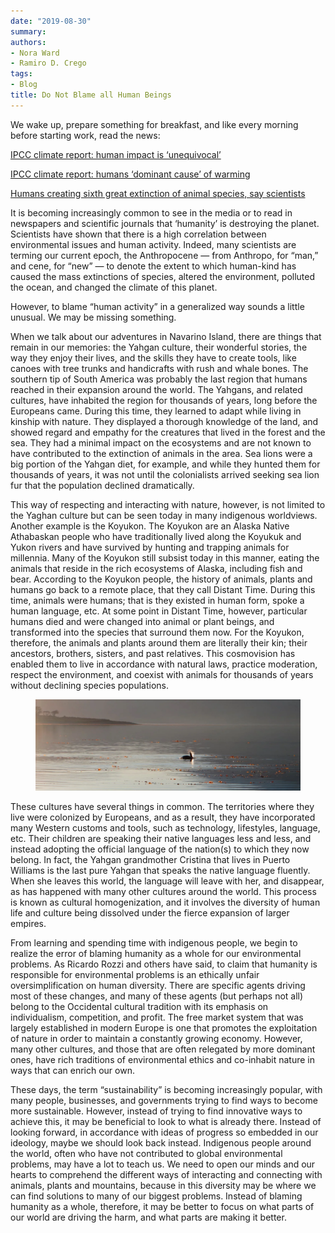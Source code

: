 ```yaml
---
date: "2019-08-30"
summary: 
authors:
- Nora Ward
- Ramiro D. Crego
tags:
- Blog
title: Do Not Blame all Human Beings
---
```


We wake up, prepare something for breakfast, and like every morning before starting work, read the news:

[IPCC climate report: human impact is ‘unequivocal’](https://www.theguardian.com/environment/2013/sep/27/ipcc-climate-report-un-secretary-general)

[IPCC climate report: humans ‘dominant cause’ of warming](https://www.bbc.com/news/science-environment-24292615)

[Humans creating sixth great extinction of animal species, say scientists](https://www.theguardian.com/environment/2015/jun/19/humans-creating-sixth-great-extinction-of-animal-species-say-scientists)

It is becoming increasingly common to see in the media or to read in newspapers and scientific journals that ‘humanity’ is destroying the planet. Scientists have shown that there is a high correlation between environmental issues and human activity. Indeed, many scientists are terming our current epoch, the Anthropocene — from Anthropo, for “man,” and cene, for “new” — to denote the extent to which human-kind has caused the mass extinctions of species, altered the environment, polluted the ocean, and changed the climate of this planet.

However, to blame “human activity” in a generalized way sounds a little unusual. We may be missing something.

When we talk about our adventures in Navarino Island, there are things that remain in our memories: the Yahgan culture, their wonderful stories, the way they enjoy their lives, and the skills they have to create tools, like canoes with tree trunks and handicrafts with rush and whale bones. The southern tip of South America was probably the last region that humans reached in their expansion around the world. The Yahgans, and related cultures, have inhabited the region for thousands of years, long before the Europeans came. During this time, they learned to adapt while living in kinship with nature. They displayed a thorough knowledge of the land, and showed regard and empathy for the creatures that lived in the forest and the sea. They had a minimal impact on the ecosystems and are not known to have contributed to the extinction of animals in the area. Sea lions were a big portion of the Yahgan diet, for example, and while they hunted them for thousands of years, it was not until the colonialists arrived seeking sea lion fur that the population declined dramatically.

This way of respecting and interacting with nature, however, is not limited to the Yaghan culture but can be seen today in many indigenous worldviews. Another example is the Koyukon. The Koyukon are an Alaska Native Athabaskan people who have traditionally lived along the Koyukuk and Yukon rivers and have survived by hunting and trapping animals for millennia. Many of the Koyukon still subsist today in this manner, eating the animals that reside in the rich ecosystems of Alaska, including fish and bear. According to the Koyukon people, the history of animals, plants and humans go back to a remote place, that they call Distant Time. During this time, animals were humans; that is they existed in human form, spoke a human language, etc. At some point in Distant Time, however, particular humans died and were changed into animal or plant beings, and transformed into the species that surround them now. For the Koyukon, therefore, the animals and plants around them are literally their kin; their ancestors, brothers, sisters, and past relatives. This cosmovision has enabled them to live in accordance with natural laws, practice moderation, respect the environment, and coexist with animals for thousands of years without declining species populations.

<figure>
<img src="./Figures/fig2.webp"/>
</figure>

These cultures have several things in common. The territories where they live were colonized by Europeans, and as a result, they have incorporated many Western customs and tools, such as technology, lifestyles, language, etc. Their children are speaking their native languages less and less, and instead adopting the official language of the nation(s) to which they now belong. In fact, the Yahgan grandmother Cristina that lives in Puerto Williams is the last pure Yahgan that speaks the native language fluently. When she leaves this world, the language will leave with her, and disappear, as has happened with many other cultures around the world. This process is known as cultural homogenization, and it involves the diversity of human life and culture being dissolved under the fierce expansion of larger empires.

From learning and spending time with indigenous people, we begin to realize the error of blaming humanity as a whole for our environmental problems. As Ricardo Rozzi and others have said, to claim that humanity is responsible for environmental problems is an ethically unfair oversimplification on human diversity. There are specific agents driving most of these changes, and many of these agents (but perhaps not all) belong to the Occidental cultural tradition with its emphasis on individualism, competition, and profit. The free market system that was largely established in modern Europe is one that promotes the exploitation of nature in order to maintain a constantly growing economy. However, many other cultures, and those that are often relegated by more dominant ones, have rich traditions of environmental ethics and co-inhabit nature in ways that can enrich our own.

These days, the term “sustainability” is becoming increasingly popular, with many people, businesses, and governments trying to find ways to become more sustainable. However, instead of trying to find innovative ways to achieve this, it may be beneficial to look to what is already there. Instead of looking forward, in accordance with ideas of progress so embedded in our ideology, maybe we should look back instead. Indigenous people around the world, often who have not contributed to global environmental problems, may have a lot to teach us. We need to open our minds and our hearts to comprehend the different ways of interacting and connecting with animals, plants and mountains, because in this diversity may be where we can find solutions to many of our biggest problems. Instead of blaming humanity as a whole, therefore, it may be better to focus on what parts of our world are driving the harm, and what parts are making it better.

